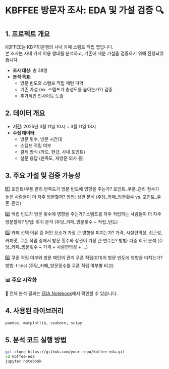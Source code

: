 # KBFFEE 방문자 조사: EDA 및 가설 검증 🔍

## 1. 프로젝트 개요  
KBFFEE는 KB국민은행의 사내 카페 스탬프 적립 앱입니다.  
본 조사는 사내 카페 이용 행태를 분석하고, 기존에 세운 가설을 검증하기 위해 진행되었습니다.

- **조사 대상**: 총 38명  
- **분석 목표**:
  - 방문 빈도와 스탬프 적립 패턴 파악  
  - 기존 가설 (ex. 스탬프가 충성도를 높이는가?) 검증  
  - 추가적인 인사이트 도출  

## 2. 데이터 개요  
- **기간**: 2025년 3월 11일 10시 ~ 3월 11일 13시
- **수집 데이터**:
  - 방문 횟수, 방문 시간대  
  - 스탬프 적립 여부  
  - 결제 방식 (카드, 현금, 사내 포인트)  
  - 설문 응답 (만족도, 재방문 의사 등)

## 3. 주요 가설 및 검증 가능성
1️⃣ 포인트/쿠폰 관리 만족도가 방문 빈도에 영향을 주는가?
포인트_쿠폰_관리 점수가 높은 사람들이 더 자주 방문할까?
방법: 상관 분석 (주당_카페_방문횟수 vs. 포인트_쿠폰_관리)

2️⃣ 적립 빈도가 방문 횟수에 영향을 주는가?
스탬프를 자주 적립하는 사람들이 더 자주 방문할까?
방법: 회귀 분석 (주당_카페_방문횟수 ~ 적립_빈도)

3️⃣ 카페 선택 이유 중 어떤 요소가 가장 큰 영향을 미치는가?
가격, 시설편의성, 접근성, 커피맛, 쿠폰 적립 중에서 방문 횟수와 상관이 가장 큰 변수는?
방법: 다중 회귀 분석 (주당_카페_방문횟수 ~ 가격 + 시설편의성 + ...)

4️⃣ 쿠폰 적립 여부와 방문 패턴의 관계
쿠폰 적립(0/1)이 방문 빈도에 영향을 미치는가?
방법: t-test (주당_카페_방문횟수를 쿠폰 적립 여부별 비교)

### 📊 주요 시각화  
📌 전체 분석 결과는 [EDA Notebook](./main.ipynb)에서 확인할 수 있습니다.

## 4. 사용된 라이브러리  
```bash
pandas, matplotlib, seaborn, scipy
```

## 5. 분석 코드 실행 방법
```bash
git clone https://github.com/your-repo/kbffee-eda.git
cd kbffee-eda
jupyter notebook
```
